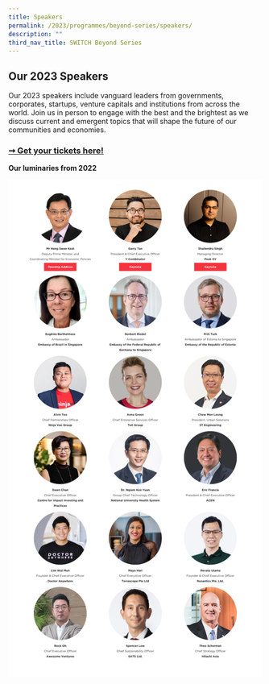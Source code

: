 ```yaml
---
title: Speakers
permalink: /2023/programmes/beyond-series/speakers/
description: ""
third_nav_title: SWITCH Beyond Series
---
```

## Our 2023 Speakers

Our 2023 speakers include vanguard leaders from  governments, corporates, startups, venture capitals and institutions from across the world. Join us in person to engage with the best and the brightest as we discuss current and emergent topics that will shape the future of our communities and economies.

### [➞ Get your tickets here!](/register)

**Our luminaries from 2022**

![2023 SWITCH Highlight Speakers](/images/2023/Speakers/2023_switch_highlight%20speakers_all%20stages_v1_1200p.png)
